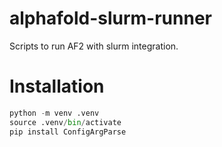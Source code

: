 # alphafold-slurm-runner
Scripts to run AF2 with slurm integration.


# Installation

```python
python -m venv .venv
source .venv/bin/activate
pip install ConfigArgParse
```
